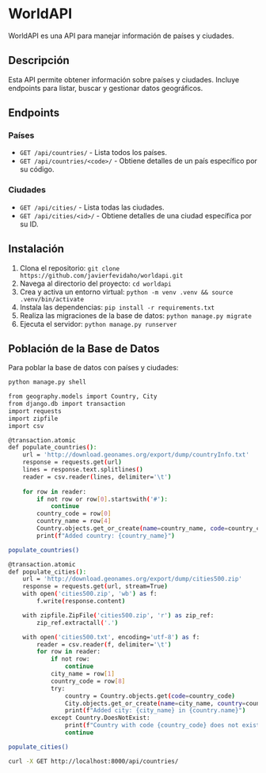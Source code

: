 # WorldAPI

WorldAPI es una API para manejar información de países y ciudades.

## Descripción

Esta API permite obtener información sobre países y ciudades. Incluye endpoints para listar, buscar y gestionar datos geográficos.

## Endpoints

### Países

- `GET /api/countries/` - Lista todos los países.
- `GET /api/countries/<code>/` - Obtiene detalles de un país específico por su código.

### Ciudades

- `GET /api/cities/` - Lista todas las ciudades.
- `GET /api/cities/<id>/` - Obtiene detalles de una ciudad específica por su ID.

## Instalación

1. Clona el repositorio: `git clone https://github.com/javierfevidaho/worldapi.git`
2. Navega al directorio del proyecto: `cd worldapi`
3. Crea y activa un entorno virtual: `python -m venv .venv && source .venv/bin/activate`
4. Instala las dependencias: `pip install -r requirements.txt`
5. Realiza las migraciones de la base de datos: `python manage.py migrate`
6. Ejecuta el servidor: `python manage.py runserver`

## Población de la Base de Datos

Para poblar la base de datos con países y ciudades:

```bash
python manage.py shell

from geography.models import Country, City
from django.db import transaction
import requests
import zipfile
import csv

@transaction.atomic
def populate_countries():
    url = 'http://download.geonames.org/export/dump/countryInfo.txt'
    response = requests.get(url)
    lines = response.text.splitlines()
    reader = csv.reader(lines, delimiter='\t')
    
    for row in reader:
        if not row or row[0].startswith('#'):
            continue
        country_code = row[0]
        country_name = row[4]
        Country.objects.get_or_create(name=country_name, code=country_code)
        print(f"Added country: {country_name}")

populate_countries()

@transaction.atomic
def populate_cities():
    url = 'http://download.geonames.org/export/dump/cities500.zip'
    response = requests.get(url, stream=True)
    with open('cities500.zip', 'wb') as f:
        f.write(response.content)

    with zipfile.ZipFile('cities500.zip', 'r') as zip_ref:
        zip_ref.extractall('.')

    with open('cities500.txt', encoding='utf-8') as f:
        reader = csv.reader(f, delimiter='\t')
        for row in reader:
            if not row:
                continue
            city_name = row[1]
            country_code = row[8]
            try:
                country = Country.objects.get(code=country_code)
                City.objects.get_or_create(name=city_name, country=country)
                print(f"Added city: {city_name} in {country.name}")
            except Country.DoesNotExist:
                print(f"Country with code {country_code} does not exist.")
                continue

populate_cities()

curl -X GET http://localhost:8000/api/countries/

